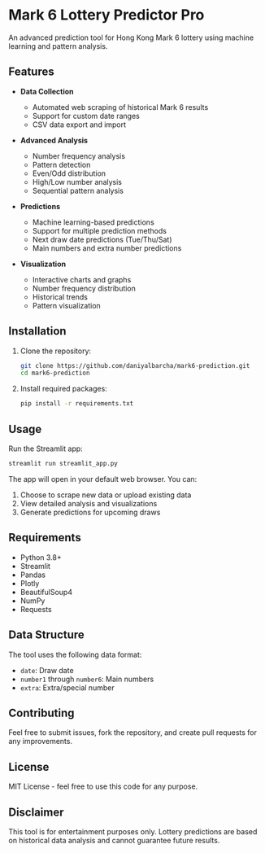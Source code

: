 # Mark 6 Lottery Predictor Pro

An advanced prediction tool for Hong Kong Mark 6 lottery using machine learning and pattern analysis.

## Features

- **Data Collection**
  - Automated web scraping of historical Mark 6 results
  - Support for custom date ranges
  - CSV data export and import
  
- **Advanced Analysis**
  - Number frequency analysis
  - Pattern detection
  - Even/Odd distribution
  - High/Low number analysis
  - Sequential pattern analysis
  
- **Predictions**
  - Machine learning-based predictions
  - Support for multiple prediction methods
  - Next draw date predictions (Tue/Thu/Sat)
  - Main numbers and extra number predictions
  
- **Visualization**
  - Interactive charts and graphs
  - Number frequency distribution
  - Historical trends
  - Pattern visualization
  
## Installation

1. Clone the repository:
   ```bash
   git clone https://github.com/daniyalbarcha/mark6-prediction.git
   cd mark6-prediction
   ```

2. Install required packages:
   ```bash
   pip install -r requirements.txt
   ```

## Usage

Run the Streamlit app:
```bash
streamlit run streamlit_app.py
```

The app will open in your default web browser. You can:
1. Choose to scrape new data or upload existing data
2. View detailed analysis and visualizations
3. Generate predictions for upcoming draws

## Requirements

- Python 3.8+
- Streamlit
- Pandas
- Plotly
- BeautifulSoup4
- NumPy
- Requests

## Data Structure

The tool uses the following data format:
- `date`: Draw date
- `number1` through `number6`: Main numbers
- `extra`: Extra/special number

## Contributing

Feel free to submit issues, fork the repository, and create pull requests for any improvements.

## License

MIT License - feel free to use this code for any purpose.

## Disclaimer

This tool is for entertainment purposes only. Lottery predictions are based on historical data analysis and cannot guarantee future results. 